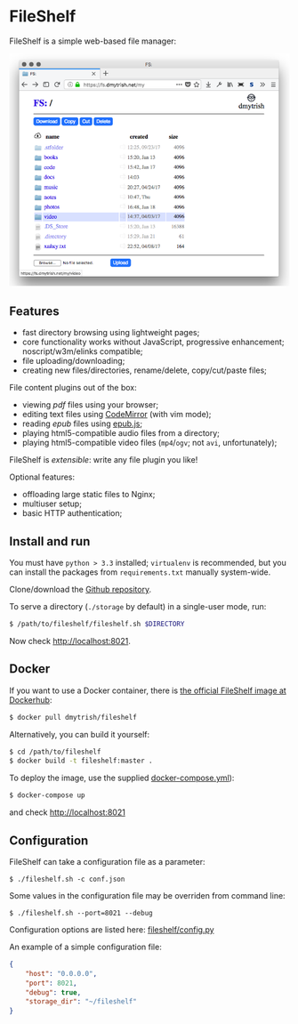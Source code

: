 # FileShelf

FileShelf is a simple web-based file manager:

![fs.png](../storage/fs.png)

## Features

- fast directory browsing using lightweight pages;
- core functionality works without JavaScript, progressive enhancement; noscript/w3m/elinks compatible;
- file uploading/downloading;
- creating new files/directories, rename/delete, copy/cut/paste files;

File content plugins out of the box:
- viewing *pdf* files using your browser;
- editing text files using [CodeMirror](https://codemirror.net/) (with vim mode);
- reading *epub* files using [epub.js](https://github.com/futurepress/epub.js);
- playing html5-compatible audio files from a directory;
- playing html5-compatible video files (`mp4`/`ogv`; not `avi`, unfortunately);

FileShelf is *extensible*: write any file plugin you like!

Optional features:
- offloading large static files to Nginx;
- multiuser setup;
- basic HTTP authentication;


## Install and run

You must have `python > 3.3` installed; `virtualenv` is recommended, but you can install 
the packages from `requirements.txt` manually system-wide.

Clone/download the [Github repository](https://github.com/EarlGray/FileShelf).

To serve a directory (`./storage` by default) in a single-user mode, run:
```sh
$ /path/to/fileshelf/fileshelf.sh $DIRECTORY
```

Now check [http://localhost:8021](http://localhost:8021).

## Docker

If you want to use a Docker container, there is [the official FileShelf image at Dockerhub](https://hub.docker.com/r/dmytrish/fileshelf/):
```sh
$ docker pull dmytrish/fileshelf
```

Alternatively, you can build it yourself:

```sh
$ cd /path/to/fileshelf
$ docker build -t fileshelf:master .
```

To deploy the image, use the supplied [docker-compose.yml](docker-compose.yml)):
```sh
$ docker-compose up
```

and check [http://localhost:8021](http://localhost:8021)

## Configuration

FileShelf can take a configuration file as a parameter:

```
$ ./fileshelf.sh -c conf.json
```

Some values in the configuration file may be overriden from command line:
```
$ ./fileshelf.sh --port=8021 --debug
```

Configuration options are listed here: [fileshelf/config.py](https://github.com/EarlGray/fileshelf/blob/master/fileshelf/config.py#L5)

An example of a simple configuration file:

```json
{
    "host": "0.0.0.0",
    "port": 8021,
    "debug": true,
    "storage_dir": "~/fileshelf"
}
```
